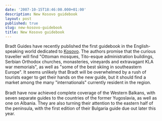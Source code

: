 ```yaml
---
date: '2007-10-15T18:46:00.000+01:00'
description: New Kosovo guidebook
layout: post
published: true
slug: new-kosovo-guidebook
title: New Kosovo guidebook
---
```


Bradt Guides have recently published the first guidebook in the English-speaking world dedicated to <a href="http://www.amazon.co.uk/exec/obidos/redirect?link_code=as2&amp;path=ASIN/1841621994/ref=nosim/&amp;tag=balkanology-21&amp;camp=1634&amp;creative=6738">Kosovo</a>. The authors promise that the curious traveller will find "Ottoman mosques, Tito-esque administration buildings, Serbian Orthodox churches, monasteries, vineyards and extravagant KLA war memorials", as well as "some of the best skiing in southeastern Europe". It seems unlikely that Bradt will be overwhelmed by a rush of tourists eager to get their hands on the new guide, but it should find a market among the many "internationals" currently resident in the region.<br /><br />Bradt have now achieved complete coverage of the Western Balkans, with seven separate guides to the countries of the former Yugoslavia, as well as one on Albania. They are also turning their attention to the eastern half of the peninsula, with the first edition of their Bulgaria guide due out later this year.